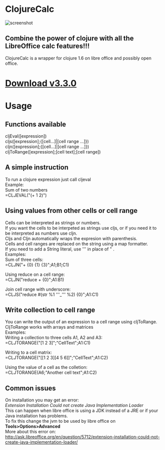 ClojureCalc
====================
![screenshot](http://i.imgur.com/s0ySCwL.png "ClojureCalc")

Combine the power of clojure with all the LibreOffice calc features!!!  
---------------------

ClojureCalc is a wrapper for clojure 1.6 on libre office and possibly open office.  

[Download v3.3.0](https://github.com/beothorn/ClojureCalc/releases/download/3.0.0/ClojureCalc.oxt)
====================


Usage  
====================

Functions available  
--------------------

cljEval([expression])  
cljs([expression];{[cell...]|[cell range ...]})  
cljn([expression];{[cell...]|[cell range ...]})  
cljToRange([expression];[cell text];[cell range])  


A simple instruction  
---------------------

To run a clojure expression just call cljeval  
Example:  
Sum of two numbers  
=CLJEVAL("(+ 1 2)")  

Using values from other cells or cell range
---------------------

Cells can be interpreted as strings or numbers.  
If you want the cells to be interpeted as strings use cljs, or if you need it to be interpreted as numbers use cljn.  
Cljs and Cljn automatically wraps the expresion with parenthesis.  
Cells and cell ranges are replaced on the string using a map formatter.  
If you need to add a String literal, use ''' in place of " .  
Examples:  
Sum of three cells:  
=CLJN("+ {0} {1} {3}";A1;B1;C1)  

Using reduce on a cell range:  
=CLJN("reduce + {0}";A1:B1)  

Join cell range with underscore:  
=CLJS("reduce #(str %1 '''_''' %2) {0}";A1:C1)  

Write collection to cell range
---------------------

You can write the output of an expression to a cell range using cljToRange.  
CljToRange works with arrays and matrices  
Examples:  
Writing a collection to three cells A1, A2 and A3:  
=CLJTORANGE("[1 2 3]";"CellText";A1:C1)  

Writing to a cell matrix:  
=CLJTORANGE("[[1 2 3][4 5 6]]";"CellText";A1:C2)  

Using the value of a cell as the colletion:  
=CLJTORANGE(A6;"Another cell text";A1:C2)  


Common issues
---------------------
On installation you may get an error:  
*Extension Installation Could not create Java Implementation Loader*  
This can happen when libre office is using a JDK instead of a JRE or if your Java installation has problems.  
To fix this change the jvm to be used by libre office on __Tools>Options>Advanced__  
More about this error on:  
http://ask.libreoffice.org/en/question/5712/extension-installation-could-not-create-java-implementation-loader/
